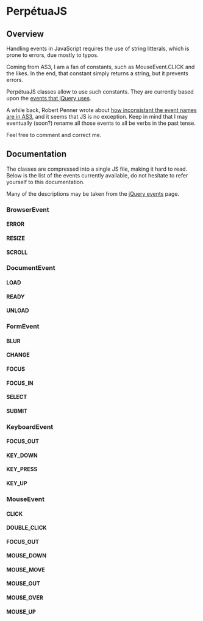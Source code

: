# PerpétuaJS

## Overview

Handling events in JavaScript requires the use of string litterals, which is prone to errors, due mostly to typos.

Coming from AS3, I am a fan of constants, such as MouseEvent.CLICK and the likes. In the end, that constant simply returns a string, but it prevents errors.

PerpétuaJS classes allow to use such constants. They are currently based upon the [events that jQuery uses](http://api.jquery.com/category/events/). 

A while back, Robert Penner wrote about [how inconsistant the event names are in AS3](http://flashblog.robertpenner.com/2009/08/my-critique-of-as3-events-part-1.html), and it seems that JS is no exception. Keep in mind that I may eventually (soon?) rename all those events to all be verbs in the past tense.

Feel free to comment and correct me.

## Documentation

The classes are compressed into a single JS file, making it hard to read. Below is the list of the events currently available, do not hesitate to refer yourself to this documentation.

Many of the descriptions may be taken from the [jQuery events](http://api.jquery.com/category/events/) page.

### BrowserEvent

#### ERROR
#### RESIZE
#### SCROLL


### DocumentEvent

#### LOAD
#### READY
#### UNLOAD

### FormEvent

#### BLUR
#### CHANGE
#### FOCUS
#### FOCUS_IN
#### SELECT
#### SUBMIT


### KeyboardEvent

#### FOCUS_OUT
#### KEY_DOWN
#### KEY_PRESS
#### KEY_UP

### MouseEvent

#### CLICK
#### DOUBLE_CLICK
#### FOCUS_OUT
#### MOUSE_DOWN
#### MOUSE_MOVE
#### MOUSE_OUT
#### MOUSE_OVER
#### MOUSE_UP